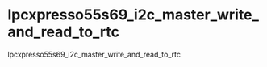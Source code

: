 # lpcxpresso55s69_i2c_master_write_and_read_to_rtc
lpcxpresso55s69_i2c_master_write_and_read_to_rtc
